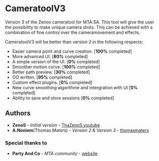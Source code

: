 # CameratoolV3
Version 3 of the Zenos cameratool for MTA:SA. This tool will give the user the possibility to make unique camera shots. This can be achieved with a combination of fine control over the cameramovement and effects.

CameratoolV3 will be better than version 2 in the following respects:
* Easier camera point and curve creation. 	[**100%** completed]
* More advanced UI. 						[**80%** completed]
* A simple version of the UI. 				[**0%** completed]
* Smoother motion curve. 					[**100%** completed]
* Better path preview. 						[**30%** completed]
* OO written. 								[**95%** completed]
* Custom effect plugins.					[**0%** completed]
* New curve smoothing algorithme and intergration with UI			[**5%** completed]
* Ability to save and store sessions		[**0%** completed]

## Authors
* **ZenoS** - *Initial version* - [ThaZenoS youtube](https://www.youtube.com/user/ThaZenoS/) 
* **A.Noniem**(Thomas Maters) - *Version 2 & Version 3* - [thomasmaters](https://github.com/thomasmaters) 

### Special thanks to
* **Party And Co** - *MTA community* - [website](www.mta-pac.nl)
